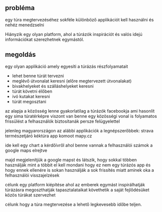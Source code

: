 ## probléma
egy túra megtervezéséhez sokféle különböző applikációt kell használni és nehéz menedzselni

Hiányzik egy olyan platform, ahol a túrázók inspirációt és valós idejú információkat szerezhetnek egymástól.

## megoldás
egy olyan applikáció amely egyesíti a túrázás részfolyamatait 
- lehet benne túrát tervezni
- meglévő útvonalat keresni (előre megtervezett útvonalakat)
- bivakhelyeket és szálláshelyeket keresni
- túrát követni élőben 
- ivó kutakat keresni
- túrát megosztani

az alapja a közösség lenne 
gyakorlatilag a túrázók facebookja 
ami hasonlít egy sima túratérképre 
viszont van benne egy közösségi vonal is 
folyamatos frissülést a felhasználók biztosítanák persze felügyelettel 

jelenleg magyarországon az alábbi applikációk a legnépszerőbbek:
strava
természetjáró
kéktúra app
komoot
mapy.cz

ide kell egy chart a kérdőívről ahol benne vannak a felhasználói számok a google maps elrejtve

majd megjelenítjük a google mapst 
és látszik, hogy sokkal többen használják mint a többit 
el kell mondani hogy ez nem egy túrázós app és hogy ennek ellenére is sokan használják a sok frissítés miatt aminek oka a felhasználói visszajelzések 

célunk egy platform kiépítése ahol az emberek egymást inspirálhatják túrázásra 
megoszthatják tapasztalataikat 
követhetik a saját fejlődésüket 
közös túrákat szervezhet 



célunk hogy a túra megtervezése a lehető legkevesebb időbe teljen. 



